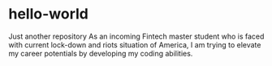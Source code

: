 # hello-world
Just another repository 
As an incoming Fintech master student who is faced with current lock-down and riots situation of America, I am trying to elevate my career potentials by developing my coding abilities.
